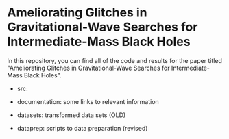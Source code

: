 # Ameliorating Glitches in Gravitational-Wave Searches for Intermediate-Mass Black Holes

In this repository, you can find all of the code and results for the paper titled "Ameliorating Glitches in Gravitational-Wave Searches for Intermediate-Mass Black Holes".


- src: 

- documentation: some links to relevant information

- datasets: transformed data sets (OLD)

- dataprep: scripts to data preparation (revised)
